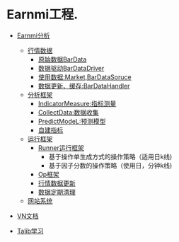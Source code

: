 # Earnmi工程.

* [Earnmi分析](earnmi_docs/README.md)
    * [行情数据](earnmi_docs/book/数据源.md)
        * [原始数据BarData](earnmi_docs/book/数据源.md#BarData)
        * [数据驱动BarDataDriver](earnmi_docs/book/数据源.md#BarDataDriver)
        * [使用数据:Market,BarDataSoruce](earnmi_docs/book/数据源.md#Market)
        * [数据更新、缓存:BarDataHandler]()
    * [分析框架]()
        * [IndicatorMeasure:指标测量](earnmi_docs/book/指标测量.md)
        * [CollectData:数据收集]()
        * [PredictModeL:预测模型]()
        * [自建指标](earnmi_docs/book/自建指标.md)
    * [运行框架]()
        * [Runner运行框架](earnmi_docs/book/实盘运行框架.md)
            * 基于操作单生成方式的操作策略（适用日k线)
            * 基于因子分数的操作策略（使用日，分钟k线)
        * [Op框架](earnmi_docs/book/op_project.md)
        * [行情数据更新]()
        * [数据定期清理]()
    * [网站系统]()
        
     
* [VN文档](README.md)
* [Talib学习](earnmi_docs/Talib学习.md)
